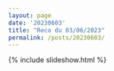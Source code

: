 ```yaml
---
layout: page
date: '20230603'
title: "Reco du 03/06/2023"
permalink: /posts/20230603/
---
```

{% include slideshow.html %}